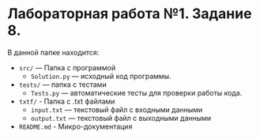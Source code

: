 # Лабораторная работа №1. Задание 8.

В данной папке находится:

- `src/` — Папка с программой
    - `Solution.py` — исходный код программы.
- `tests/` — папка с тестами
    - `Tests.py` — автоматические тесты для проверки работы кода.
- `txtf/` - Папка с .txt файлами
    - `input.txt` — текстовый файл с входными данными
    - `output.txt` — текстовый файл с выходными данными
- `README.md` - Микро-документация